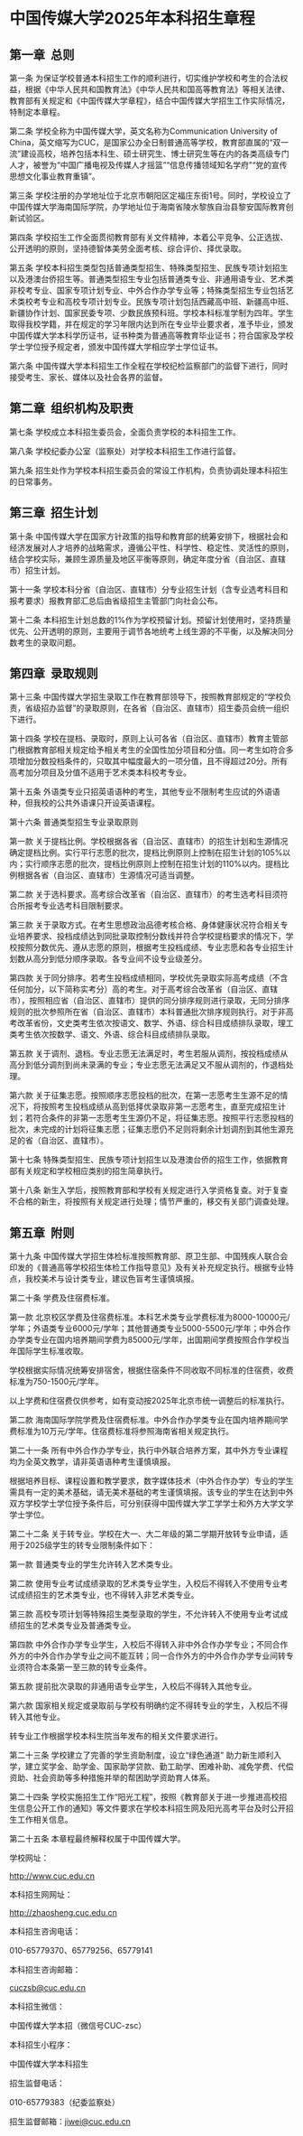 # 中国传媒大学2025年本科招生章程

## 第一章  总则

第一条 为保证学校普通本科招生工作的顺利进行，切实维护学校和考生的合法权益，根据《中华人民共和国教育法》《中华人民共和国高等教育法》等相关法律、教育部有关规定和《中国传媒大学章程》，结合中国传媒大学招生工作实际情况，特制定本章程。

第二条 学校全称为中国传媒大学，英文名称为Communication University of China，英文缩写为CUC，是国家公办全日制普通高等学校，教育部直属的“双一流”建设高校，培养包括本科生、硕士研究生、博士研究生等在内的各类高级专门人才，被誉为“中国广播电视及传媒人才摇篮”“信息传播领域知名学府”“党的宣传思想文化事业教育重镇”。

第三条 学校注册的办学地址位于北京市朝阳区定福庄东街1号。同时，学校设立了中国传媒大学海南国际学院，办学地址位于海南省陵水黎族自治县黎安国际教育创新试验区。

第四条 学校招生工作全面贯彻教育部有关文件精神，本着公平竞争、公正选拔、公开透明的原则，坚持德智体美劳全面考核、综合评价、择优录取。

第五条 学校本科招生类型包括普通类型招生、特殊类型招生、民族专项计划招生以及港澳台侨招生等。普通类型招生专业包括普通类专业、非通用语专业、艺术类非校考专业、国家专项计划专业、中外合作办学专业等；特殊类型招生专业包括艺术类校考专业和高校专项计划专业。民族专项计划包括西藏高中班、新疆高中班、新疆协作计划、国家民委专项、少数民族预科班。学校本科标准学制为四年。学生取得我校学籍，并在规定的学习年限内达到所在专业毕业要求者，准予毕业，颁发中国传媒大学本科学历证书，证书种类为普通高等教育毕业证书；符合国家及学校学士学位授予规定者，颁发中国传媒大学相应学士学位证书。

第六条 中国传媒大学本科招生工作全程在学校纪检监察部门的监督下进行，同时接受考生、家长、媒体以及社会各界的监督。

## 第二章  组织机构及职责

第七条 学校成立本科招生委员会，全面负责学校的本科招生工作。

第八条 学校纪委办公室（监察处）对学校本科招生工作进行监督。

第九条 招生处作为学校本科招生委员会的常设工作机构，负责协调处理本科招生的日常事务。

## 第三章  招生计划

第十条 中国传媒大学在国家方针政策的指导和教育部的统筹安排下，根据社会和经济发展对人才培养的战略需求，遵循公平性、科学性、稳定性、灵活性的原则，结合学校实际，兼顾生源质量及地区平衡等原则，确定年度分省（自治区、直辖市）招生计划。

第十一条 学校本科分省（自治区、直辖市）分专业招生计划（含专业选考科目和报考要求）报教育部汇总后由省级招生主管部门向社会公布。

第十二条 本科招生计划总数的1%作为学校预留计划。预留计划使用时，坚持质量优先、公开透明的原则，主要用于调节各地统考上线生源的不平衡，以及解决同分数考生的录取问题。

## 第四章  录取规则

第十三条 中国传媒大学招生录取工作在教育部领导下，按照教育部规定的“学校负责，省级招办监督”的录取原则，在各省（自治区、直辖市）招生委员会统一组织下进行。

第十四条 学校在提档、录取时，原则上认可各省（自治区、直辖市）教育主管部门根据教育部相关规定给予相关考生的全国性加分项目和分值。同一考生如符合多项增加分数投档条件的，只取其中幅度最大的一项分值，且不得超过20分。所有高考加分项目及分值不适用于艺术类本科校考专业。

第十五条 外语类专业只招英语语种的考生，其他专业不限制考生应试的外语语种，但我校的公共外语课只开设英语课程。

第十六条 普通类型招生专业录取原则

第一款 关于提档比例。学校根据各省（自治区、直辖市）的招生计划和生源情况确定提档比例。实行平行志愿的批次，提档比例原则上控制在招生计划的105%以内；实行顺序志愿的批次，提档比例原则上控制在招生计划的110%以内。提档比例根据各省（自治区、直辖市）生源情况可适当调整。

第二款 关于选科要求。高考综合改革省（自治区、直辖市）的考生选考科目须符合所报考专业选考科目限制要求。

第三款 关于录取方式。在考生思想政治品德考核合格、身体健康状况符合相关专业培养要求、投档成绩达到同批录取控制分数线并符合学校提档要求的情况下，学校按照分数优先、遵从志愿的原则，根据考生投档成绩、专业志愿和各专业招生计划数从高分到低分顺序录取。各专业间不设专业级差分。

第四款 关于同分排序。若考生投档成绩相同，学校优先录取实际高考成绩（不含任何加分，以下简称实考分）高的考生。对于高考综合改革省（自治区、直辖市），按照相应省（自治区、直辖市）提供的同分排序规则进行录取，无同分排序规则的批次参照所在省（自治区、直辖市）本科普通批次排序规则执行。对于非高考改革省份，文史类考生依次按语文、数学、外语、综合科目成绩排队录取，理工类考生依次按数学、语文、外语、综合科目成绩排队录取。

第五款 关于调剂、退档。专业志愿无法满足时，考生若服从调剂，按投档成绩从高分到低分调剂到尚未录满的专业；专业志愿无法满足又不服从调剂的，作退档处理。

第六款 关于征集志愿。按照顺序志愿投档的批次，在第一志愿考生生源不足的情况下，将按照考生投档成绩从高到低择优录取非第一志愿考生，直至完成招生计划；若符合条件的非第一志愿考生生源仍不足，将征集志愿。按照平行志愿投档的批次，未完成的计划将征集志愿；征集志愿仍不足则将剩余计划调剂到其他生源充足的省（自治区、直辖市）。

第十七条 特殊类型招生、民族专项计划招生以及港澳台侨的招生工作，依据教育部有关规定和学校相应类别的招生简章执行。

第十八条 新生入学后，按照教育部和学校有关规定进行入学资格复查。对于复查不合格的新生，将按照有关规定进行处理；情节严重的，移交有关部门调查处理。

## 第五章  附则

第十九条 中国传媒大学招生体检标准按照教育部、原卫生部、中国残疾人联合会印发的《普通高等学校招生体检工作指导意见》及有关补充规定执行。根据专业特点，我校美术与设计类专业，建议色盲考生谨慎填报。

第二十条 学费及住宿费标准。

第一款 北京校区学费及住宿费标准。本科艺术类专业学费标准为8000-10000元/学年；外语类专业6000元/学年；其他普通类专业5000-5500元/学年；中外合作办学类专业在国内培养期间学费为85000元/学年，出国期间学费按照合作学校当年国际学生标准收取。

学校根据实际情况统筹安排宿舍，根据住宿条件不同收取不同标准的住宿费，收费标准为750-1500元/学年。

以上学费和住宿费仅供参考，如有变动按2025年北京市统一调整后的标准执行。

第二款 海南国际学院学费及住宿费标准。中外合作办学类专业在国内培养期间学费标准为10万元/学年。住宿费标准将参照海南省相关规定执行。

第二十一条 所有中外合作办学专业，执行中外联合培养方案，其中外方专业课程均为全英文教学，请非英语语种考生谨慎填报。

根据培养目标、课程设置和教学要求，数字媒体技术（中外合作办学）专业的学生需具有一定的美术基础，请无美术基础的考生谨慎填报。该专业的学生在达到中外双方学校学士学位授予条件后，可分别获得中国传媒大学工学学士和外方大学文学学士学位。

第二十二条 关于转专业。学校在大一、大二年级的第二学期开放转专业申请，适用于2025级学生的转专业限制条件如下：

第一款 普通类专业的学生允许转入艺术类专业。

第二款 使用专业考试成绩录取的艺术类专业学生，入校后不得转入不使用专业考试成绩招生的艺术类专业，也不得转入非艺术类专业。

第三款 高校专项计划等特殊招生类型录取的学生，不允许转入不使用专业考试成绩招生的艺术类专业及普通类专业。

第四款 中外合作办学专业学生，入校后不得转入非中外合作办学专业；不同合作外方的中外合作办学专业之间不能互转；同一合作外方的中外合作办学专业间转专业须符合本条第一至三款的转专业条件。

第五款 提前批次录取的非通用语专业学生，入校后不得转入其他专业。

第六款 国家相关规定或录取前与学校有明确约定不得转专业的学生，入校后不得转入其他专业。

转专业工作根据学校本科生院当年发布的相关文件要求进行。

第二十三条 学校建立了完善的学生资助制度，设立“绿色通道” 助力新生顺利入学，建立奖学金、助学金、国家助学贷款、勤工助学、困难补助、减免学费、代偿资助、社会资助等多种措施并举的帮困助学资助育人体系。

第二十四条 学校实施招生工作“阳光工程”，按照《教育部关于进一步推进高校招生信息公开工作的通知》等文件要求在学校本科招生网及阳光高考平台及时公开招生工作相关信息。

第二十五条 本章程最终解释权属于中国传媒大学。

学校网址：

http://www.cuc.edu.cn

本科招生网网址：

http://zhaosheng.cuc.edu.cn

本科招生咨询电话：

010-65779370、65779256、65779141

本科招生咨询邮箱：

cuczsb@cuc.edu.cn

本科招生微信：

中国传媒大学本招（微信号CUC-zsc）

本科招生小程序：

中国传媒大学本科招生

招生监督电话：

010-65779383（纪委监察处）

招生监督邮箱：jiwei@cuc.edu.cn
